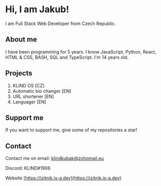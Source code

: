# Hi, I am Jakub!

I am Full Stack Web Developer from Czech Republic.

## About me

I have been programming for 5 years. I know JavaScript, Python, React, HTML & CSS, BASH, SQL and TypeScript. I'm 14 years old.

## Projects

1. KLIND OS [CZ]
2. Automatic bio changer [EN]
3. URL shortener [EN]
4. Languager [EN]

## Support me

If you want to support me, give some of my repositories a star!

## Contact

Contact me on email: klindkubak@zohomail.eu

Discord: KLIND#1906

Website [https://jzitnik.is-a.dev](https://jzitnik.is-a.dev)
